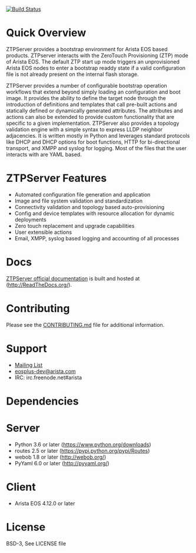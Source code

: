 
[![Build Status](https://travis-ci.org/arista-eosplus/ztpserver.png)](https://travis-ci.org/arista-eosplus/ztpserver)

Quick Overview
=====================
ZTPServer provides a bootstrap environment for Arista EOS based products.  ZTPserver interacts with the  ZeroTouch Provisioning (ZTP) mode of Arista EOS. The default ZTP start up mode triggers an unprovisioned Arista EOS nodes to enter a bootstrap readdy state if a valid configuration file is not already present on the internal flash storage.

ZTPServer provides a number of configurable bootstrap operation workflows that extend beyond simply loading an configuration and boot image. It provides the ability to define the target node through the introduction of definitions and templates that call pre-built actions and statically defined or dynamically generated attributes. The attributes and actions can also be extended to provide custom functionality that are specific to a given implementation. ZTPServer also provides a topology validation engine with a simple syntax to express LLDP neighbor adjacencies. It is written mostly in Python and leverages standard protocols like DHCP and DHCP options for boot functions, HTTP for bi-directional transport, and XMPP and syslog for logging. Most of the files that the user interacts with are YAML based.

ZTPServer Features
==================
* Automated configuration file generation and application
* Image and file system validation and standardization
* Connectivity validation and topology based auto-provisioning
* Config and device templates with resource allocation for dynamic deployments
* Zero touch replacement and upgrade capabilities
* User extensible actions
* Email, XMPP, syslog based logging and accounting of all processes

Docs
====
[ZTPServer official documentation](http://ztpserver.readthedocs.org/) is built and hosted at (http://ReadTheDocs.org/).

Contributing
============
Please see the [CONTRIBUTING.md](CONTRIBUTING.md) file for additional information.

Support
=======

* [Mailing List](https://groups.google.com/forum/#!forum/eosplus)
* eosplus-dev@arista.com
* IRC: irc.freenode.net#arista

Dependencies
============

Server
======
* Python 3.6 or later (https://www.python.org/downloads)
* routes 2.5 or later (https://pypi.python.org/pypi/Routes)
* webob 1.8 or later (http://webob.org/)
* PyYaml 6.0 or later (http://pyyaml.org/)

Client
======
* Arista EOS 4.12.0 or later

License
=======
BSD-3, See LICENSE file
